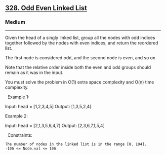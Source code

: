 <h2><a href="https://leetcode.com/problems/odd-even-linked-list/">328. Odd Even Linked List</a></h2><h3>Medium</h3><hr>Given the head of a singly linked list, group all the nodes with odd indices together followed by the nodes with even indices, and return the reordered list.

The first node is considered odd, and the second node is even, and so on.

Note that the relative order inside both the even and odd groups should remain as it was in the input.

You must solve the problem in O(1) extra space complexity and O(n) time complexity.

 
Example 1:

Input: head = [1,2,3,4,5]
Output: [1,3,5,2,4]


Example 2:

Input: head = [2,1,3,5,6,4,7]
Output: [2,3,6,7,1,5,4]


 
Constraints:


	The number of nodes in the linked list is in the range [0, 104].
	-106 <= Node.val <= 106

